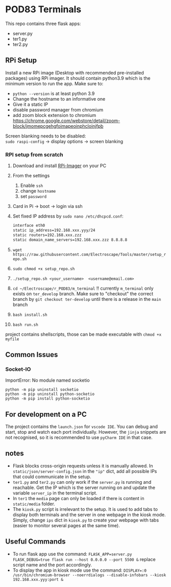 # POD83 Terminals

This repo contains three flask apps:

- server.py
- ter1.py
- ter2.py

## RPi Setup

Install a new RPi image (Desktop with recommended pre-installed packages) using RPi imager. It should contain python3.9
which is the minimum version to run the app. Make sure to:

- `python --version` is at least python 3.9
- Change the hostname to an informative one
- Give it a static IP
- disable password manager from chromium
- add zoom block extension to chromium https://chrome.google.com/webstore/detail/zoom-block/jmomepcgehgfoimapeoinphcloinjfpb

Screen blanking needs to be disabled: \
`sudo raspi-config` -> display options -> screen blanking

### RPI setup from scratch

1. Download and install [RPi-Imager](https://www.raspberrypi.com/software/)  on your PC

2. From the settings
    1. Enable `ssh`
    2. change `hostname`
    3. set `password`

3. Card in Pi -> boot -> login via ssh

4. Set fixed IP address by `sudo nano /etc/dhcpcd.conf`:

   ```bash
   interface eth0
   static ip_address=192.168.xxx.yyy/24
   static routers=192.168.xxx.zzz
   static domain_name_servers=192.168.xxx.zzz 8.8.8.8
   ```

5. `wget https://raw.githubusercontent.com/Electroscape/Tools/master/setup_repo.sh`

6. `sudo chmod +x setup_repo.sh`

7. `./setup_repo.sh <your_username>  <username@email.com>`

8. `cd ~/Electroscape/r_POD83/m_terminal` !! currently `m_terminal` only exists on `ter_develop` branch. Make sure to
   "checkout" the correct branch by `git checkout ter-develop` until there is a release in the `main` branch

9. `bash install.sh`

10. `bash run.sh`

project contains shellscripts, those can be made executable with `chmod +x myfile`

## Common Issues

### Socket-IO

ImportError: No module named socketio

```
python -m pip uninstall socketio
python -m pip uninstall python-socketio
python -m pip install python-socketio 
```

## For development on a PC

The project contains the `launch.json` for `vscode IDE`. You can debug and start, stop and watch each port individually.
However, the `jinja` snippets are not recognised, so it is recommended to use `pyCharm IDE` in that case.

## notes

- Flask blocks cross-origin requests unless it is manually allowed. In `static/json/server-config.json` in the `"ip"`
  dict,
  add all possible IPs that could communicate in the setup.
- `ter1.py` and `ter2.py` can only work if the `server.py` is running and reachable. Get the IP which is the server
  running on and update the variable `server_ip` in the terminal script.
- In `ter1` the `media` page can only be loaded if there is content in `static/media` folder.
- The `kiosk.py` script is irrelevant to the setup. It is used to add tabs to display both terminals and the server in one webpage in
  the kiosk mode. Simply, change `ips` dict in `kiosk.py` to create your webpage with tabs (easier to monitor several pages at the same time).

## Useful Commands

- To run flask app use the command: `FLASK_APP=server.py FLASK_DEBUG=true flask run --host 0.0.0.0 --port 5500 &`
  replace script name and the port accordingly.
- To display the app in kiosk mode use the
  command: `DISPLAY=:0 /usr/bin/chromium-browser --noerrdialogs --disable-infobars --kiosk 192.168.xxx.yyy:port &`
